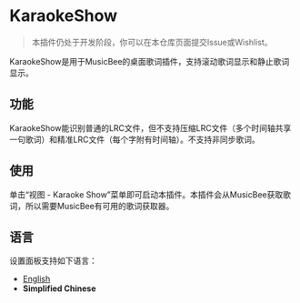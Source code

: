# KaraokeShow

>本插件仍处于开发阶段，你可以在本仓库页面提交Issue或Wishlist。

KaraokeShow是用于MusicBee的桌面歌词插件，支持滚动歌词显示和静止歌词显示。

## 功能

KaraokeShow能识别普通的LRC文件，但不支持压缩LRC文件（多个时间轴共享一句歌词）和精准LRC文件（每个字附有时间轴）。不支持非同步歌词。

## 使用

单击“视图 - Karaoke Show”菜单即可启动本插件。本插件会从MusicBee获取歌词，所以需要MusicBee有可用的歌词获取器。

## 语言

设置面板支持如下语言：

* [English](./README.md)
* **Simplified Chinese**